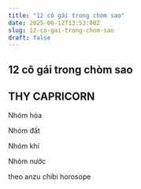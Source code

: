 ```yaml
---
title: "12 cô gái trong chòm sao"
date: 2025-06-12T13:53:08Z
slug: 12-co-gai-trong-chom-sao
draft: false
---
```


## 12 cô gái trong chòm sao

## THY CAPRICORN

Nhóm hỏa

Nhóm đất

Nhóm khí

Nhóm nước

 
theo anzu chibi horosope